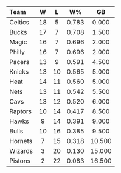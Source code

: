 | Team                             |  W  |  L  |  W%   |   GB   |
|:---------------------------------|:---:|:---:|:-----:|:------:|
| [](/r/bostonceltics) Celtics     | 18  |  5  | 0.783 | 0.000  |
| [](/r/mkebucks) Bucks            | 17  |  7  | 0.708 | 1.500  |
| [](/r/orlandomagic) Magic        | 16  |  7  | 0.696 | 2.000  |
| [](/r/sixers) Philly             | 16  |  7  | 0.696 | 2.000  |
| [](/r/pacers) Pacers             | 13  |  9  | 0.591 | 4.500  |
| [](/r/nyknicks) Knicks           | 13  | 10  | 0.565 | 5.000  |
| [](/r/heat) Heat                 | 14  | 11  | 0.560 | 5.000  |
| [](/r/gonets) Nets               | 13  | 11  | 0.542 | 5.500  |
| [](/r/clevelandcavs) Cavs        | 13  | 12  | 0.520 | 6.000  |
| [](/r/torontoraptors) Raptors    | 10  | 14  | 0.417 | 8.500  |
| [](/r/atlantahawks) Hawks        |  9  | 14  | 0.391 | 9.000  |
| [](/r/chicagobulls) Bulls        | 10  | 16  | 0.385 | 9.500  |
| [](/r/charlottehornets) Hornets  |  7  | 15  | 0.318 | 10.500 |
| [](/r/washingtonwizards) Wizards |  3  | 20  | 0.130 | 15.000 |
| [](/r/detroitpistons) Pistons    |  2  | 22  | 0.083 | 16.500 |